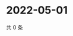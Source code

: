 # 2022-05-01

共 0 条

<!-- BEGIN WEIBO -->
<!-- 最后更新时间 Sun May 01 2022 18:00:45 GMT+0800 (China Standard Time) -->

<!-- END WEIBO -->
